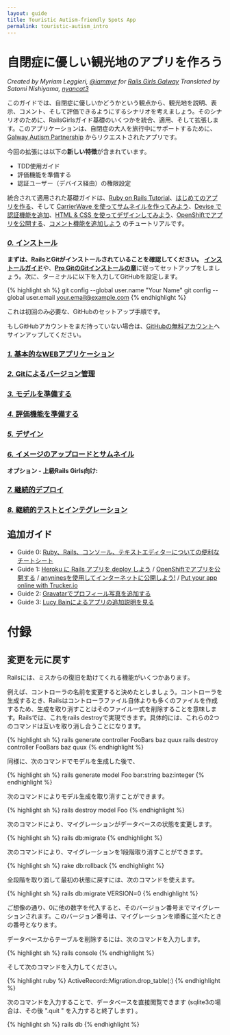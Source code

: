 ```yaml
---
layout: guide
title: Touristic Autism-friendly Spots App
permalink: touristic-autism_intro
---
```


# 自閉症に優しい観光地のアプリを作ろう

*Created by Myriam Leggieri, [@iammyr](https://twitter.com/iammyr)*
*for [Rails Girls Galway](https://github.com/RailsGirlsGalway)*
*Translated by Satomi Nishiyama, [nyancat3](https://github.com/nyancat3)*

このガイドでは、自閉症に優しいかどうかという観点から、観光地を説明、表示、コメント、そして評価できるようにするシナリオを考えましょう。そのシナリオのために、RailsGirlsガイド基礎のいくつかを統合、適用、そして拡張します。このアプリケーションは、自閉症の大人を旅行中にサポートするために、 [Galway Autism Partnership](https://galwayautismpartnership.com/) からリクエストされたアプリです。

今回の拡張には以下の**新しい特徴**が含まれています。

* TDD使用ガイド
* 評価機能を準備する
* 認証ユーザー（デバイス経由）の権限設定

統合されて適用された基礎ガイドは、[Ruby on Rails Tutorial](https://www.railstutorial.org/book)、[はじめてのアプリを作る](/app)、そして [CarrierWave を使ってサムネイルを作ってみよう](/thumbnails)、[Devise で認証機能を追加](/devise)、[HTML & CSS を使ってデザインしてみよう](/design)、[OpenShiftでアプリを公開する](/openshift/)、[コメント機能を追加しよう](/commenting) のチュートリアルです。



### [*0.* インストール](/install)

**まずは、RailsとGitがインストールされていることを確認してください。** [**インストールガイド**](/install)や、[**Pro GitのGitインストールの章**](https://www.git-scm.com/book/en/Getting-Started-Installing-Git)に従ってセットアップをしましょう。次に、ターミナルに以下を入力してGitHubを設定します。

{% highlight sh %}
git config --global user.name "Your Name"
git config --global user.email your.email@example.com
{% endhighlight %}

<p>これは初回のみ必要な、GitHubのセットアップ手順です。</p>

もしGitHubアカウントをまだ持っていない場合は、[GitHubの無料アカウント](https://github.com/signup/free)へサインアップしてください。


### [*1.* 基本的なWEBアプリケーション](/touristic-autism_basic-app)

### [*2.* Gitによるバージョン管理](/touristic-autism_git)

### [*3.* モデルを準備する](/touristic-autism_resource-modeling)

### [*4.* 評価機能を準備する](/touristic-autism_resource-rating)

### [*5.* デザイン](/touristic-autism_design)

### [*6.* イメージのアップロードとサムネイル](/touristic-autism_image-upload)

**オプション - 上級Rails Girls向け:**

### [*7.* 継続的デプロイ](/touristic-autism_continuous-deployment)

### [*8.* 継続的テストとインテグレーション](/touristic-autism_static-pages-tdd)




## 追加ガイド

* Guide 0: [Ruby、Rails、コンソール、テキストエディターについての便利なチートシート](https://www.pragtob.info/rails-beginner-cheatsheet/)
* Guide 1: [Heroku に Rails アプリを deploy しよう](/heroku) / [OpenShiftでアプリを公開する](/openshift) / [anyninesを使用してインターネットに公開しよう!](/anynines) / [Put your app online with Trucker.io](/trucker)
* Guide 2: [Gravatarでプロフィール写真を追加する](/gravatar)
* Guide 3: [Lucy Bainによるアプリの追加説明を見る](https://github.com/lbain/railsgirls)


# 付録

## 変更を元に戻す

Railsには、ミスからの復旧を助けてくれる機能がいくつかあります。

例えば、コントローラの名前を変更すると決めたとしましょう。コントローラを生成するとき、Railsはコントローラファイル自体よりも多くのファイルを作成するため、生成を取り消すことはそのファイル一式を削除することを意味します。Railsでは、これをrails destroyで実現できます。具体的には、これらの2つのコマンドは互いを取り消し合うことになります。

{% highlight sh %}
rails generate controller FooBars baz quux
rails destroy  controller FooBars baz quux
{% endhighlight %}

同様に、次のコマンドでモデルを生成した後で、

{% highlight sh %}
rails generate model Foo bar:string baz:integer
{% endhighlight %}

次のコマンドによりモデル生成を取り消すことができます。

{% highlight sh %}
rails destroy model Foo
{% endhighlight %}

次のコマンドにより、マイグレーションがデータベースの状態を変更します。

{% highlight sh %}
rails db:migrate
{% endhighlight %}

次のコマンドにより、マイグレーションを1段階取り消すことができます。

{% highlight sh %}
rake db:rollback
{% endhighlight %}

全段階を取り消して最初の状態に戻すには、次のコマンドを使えます。

{% highlight sh %}
rails db:migrate VERSION=0
{% endhighlight %}

ご想像の通り、0に他の数字を代入すると、そのバージョン番号までマイグレーションされます。このバージョン番号は、マイグレーションを順番に並べたときの番号となります。

データベースからテーブルを削除するには、次のコマンドを入力します。

{% highlight sh %}
rails console
{% endhighlight %}

そして次のコマンドを入力してください。

{% highlight ruby %}
ActiveRecord::Migration.drop_table(:<table-name>)
{% endhighlight %}

次のコマンドを入力することで、データベースを直接閲覧できます (sqlite3の場合は、その後 ".quit " を入力すると終了します) 。

{% highlight sh %}
rails db
{% endhighlight %}
